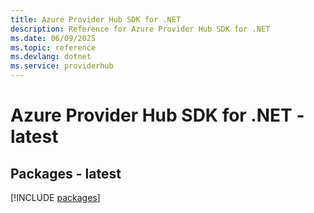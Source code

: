 ```yaml
---
title: Azure Provider Hub SDK for .NET
description: Reference for Azure Provider Hub SDK for .NET
ms.date: 06/09/2025
ms.topic: reference
ms.devlang: dotnet
ms.service: providerhub
---
```

# Azure Provider Hub SDK for .NET - latest
## Packages - latest
[!INCLUDE [packages](provider-hub-index.md)]